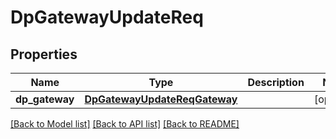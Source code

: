 # DpGatewayUpdateReq

## Properties
Name | Type | Description | Notes
------------ | ------------- | ------------- | -------------
**dp_gateway** | [**DpGatewayUpdateReqGateway**](DpGatewayUpdateReqGateway.md) |  | [optional] 

[[Back to Model list]](../README.md#documentation-for-models) [[Back to API list]](../README.md#documentation-for-api-endpoints) [[Back to README]](../README.md)


